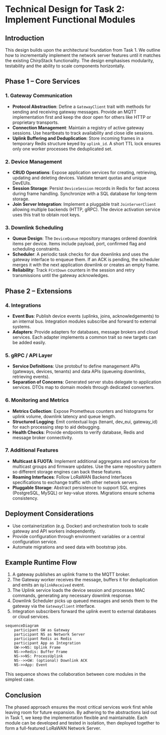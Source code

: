 # Technical Design for Task 2: Implement Functional Modules

## Introduction
This design builds upon the architectural foundation from Task 1. We outline how to incrementally implement the network server features until it matches the existing ChirpStack functionality. The design emphasises modularity, testability and the ability to scale components horizontally.

## Phase 1 – Core Services
### 1. Gateway Communication
- **Protocol Abstraction**: Define a `GatewayClient` trait with methods for sending and receiving gateway messages. Provide an MQTT implementation first and keep the door open for others like HTTP or proprietary transports.
- **Connection Management**: Maintain a registry of active gateway sessions. Use heartbeats to track availability and close idle sessions.
- **Uplink Buffering and Deduplication**: Store incoming frames in a temporary Redis structure keyed by `uplink_id`. A short TTL lock ensures only one worker processes the deduplicated set.

### 2. Device Management
- **CRUD Operations**: Expose application services for creating, retrieving, updating and deleting devices. Validate tenant quotas and unique DevEUIs.
- **Session Storage**: Persist `DeviceSession` records in Redis for fast access during frame handling. Synchronize with a SQL database for long‑term storage.
- **Join Server Integration**: Implement a pluggable trait `JoinServerClient` allowing multiple backends (HTTP, gRPC). The device activation service uses this trait to obtain root keys.

### 3. Downlink Scheduling
- **Queue Design**: The `DeviceQueue` repository manages ordered downlink items per device. Items include payload, port, confirmed flag and scheduling constraints.
- **Scheduler**: A periodic task checks for due downlinks and uses the gateway interface to enqueue them. If an ACK is pending, the scheduler merges it with the next application downlink or creates an empty frame.
- **Reliability**: Track `FCntDown` counters in the session and retry transmissions until the gateway acknowledges.

## Phase 2 – Extensions
### 4. Integrations
- **Event Bus**: Publish device events (uplinks, joins, acknowledgements) to an internal bus. Integration modules subscribe and forward to external systems.
- **Adapters**: Provide adapters for databases, message brokers and cloud services. Each adapter implements a common trait so new targets can be added easily.

### 5. gRPC / API Layer
- **Service Definitions**: Use protobuf to define management APIs (gateways, devices, tenants) and data APIs (queueing downlinks, retrieving events).
- **Separation of Concerns**: Generated server stubs delegate to application services. DTOs map to domain models through dedicated converters.

### 6. Monitoring and Metrics
- **Metrics Collection**: Expose Prometheus counters and histograms for uplink volume, downlink latency and queue length.
- **Structured Logging**: Emit contextual logs (tenant, dev_eui, gateway_id) for each processing step to aid debugging.
- **Health Checks**: Provide endpoints to verify database, Redis and message broker connectivity.

### 7. Additional Features
- **Multicast & FUOTA**: Implement additional aggregates and services for multicast groups and firmware updates. Use the same repository pattern so different storage engines can back these features.
- **Roaming Interfaces**: Follow LoRaWAN Backend Interfaces specifications to exchange traffic with other network servers.
- **Pluggable Storage**: Abstract persistence to support SQL engines (PostgreSQL, MySQL) or key-value stores. Migrations ensure schema consistency.

## Deployment Considerations
- Use containerization (e.g. Docker) and orchestration tools to scale gateway and API workers independently.
- Provide configuration through environment variables or a central configuration service.
- Automate migrations and seed data with bootstrap jobs.

## Example Runtime Flow
1. A gateway publishes an uplink frame to the MQTT broker.
2. The Gateway worker receives the message, buffers it for deduplication and emits an `UplinkReceived` event.
3. The Uplink service loads the device session and processes MAC commands, generating any necessary downlink response.
4. Downlink Scheduler picks up queued messages and sends them to the gateway via the `GatewayClient` interface.
5. Integration subscribers forward the uplink event to external databases or cloud services.

```mermaid
sequenceDiagram
    participant GW as Gateway
    participant NS as Network Server
    participant Redis as Redis
    participant App as Integration
    GW->>NS: Uplink Frame
    NS->>Redis: Buffer Frame
    NS->>NS: ProcessUplink
    NS-->>GW: (optional) Downlink ACK
    NS->>App: Event
```
This sequence shows the collaboration between core modules in the simplest case.

## Conclusion
The phased approach ensures the most critical services work first while leaving room for future expansion. By adhering to the abstractions laid out in Task&nbsp;1, we keep the implementation flexible and maintainable. Each module can be developed and tested in isolation, then deployed together to form a full-featured LoRaWAN Network Server.

